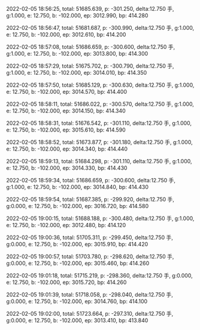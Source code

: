 2022-02-05 18:56:25, total: 51685.639, p: -301.250, delta:12.750 手, g:1.000, e: 12.750, b: -102.000, ep: 3012.990, bp: 414.280

2022-02-05 18:56:47, total: 51681.687, p: -300.990, delta:12.750 手, g:1.000, e: 12.750, b: -102.000, ep: 3012.610, bp: 414.200

2022-02-05 18:57:08, total: 51686.659, p: -300.600, delta:12.750 手, g:1.000, e: 12.750, b: -102.000, ep: 3013.800, bp: 414.300

2022-02-05 18:57:29, total: 51675.702, p: -300.790, delta:12.750 手, g:1.000, e: 12.750, b: -102.000, ep: 3014.010, bp: 414.350

2022-02-05 18:57:50, total: 51685.129, p: -300.630, delta:12.750 手, g:1.000, e: 12.750, b: -102.000, ep: 3014.570, bp: 414.400

2022-02-05 18:58:11, total: 51686.022, p: -300.570, delta:12.750 手, g:1.000, e: 12.750, b: -102.000, ep: 3014.150, bp: 414.340

2022-02-05 18:58:31, total: 51676.542, p: -301.110, delta:12.750 手, g:1.000, e: 12.750, b: -102.000, ep: 3015.610, bp: 414.590

2022-02-05 18:58:52, total: 51673.877, p: -301.180, delta:12.750 手, g:1.000, e: 12.750, b: -102.000, ep: 3014.340, bp: 414.440

2022-02-05 18:59:13, total: 51684.298, p: -301.110, delta:12.750 手, g:1.000, e: 12.750, b: -102.000, ep: 3014.330, bp: 414.430

2022-02-05 18:59:34, total: 51686.659, p: -300.600, delta:12.750 手, g:1.000, e: 12.750, b: -102.000, ep: 3014.840, bp: 414.430

2022-02-05 18:59:54, total: 51687.385, p: -299.920, delta:12.750 手, g:0.000, e: 12.750, b: -102.000, ep: 3016.720, bp: 414.580

2022-02-05 19:00:15, total: 51688.188, p: -300.480, delta:12.750 手, g:1.000, e: 12.750, b: -102.000, ep: 3012.480, bp: 414.120

2022-02-05 19:00:36, total: 51705.311, p: -299.450, delta:12.750 手, g:0.000, e: 12.750, b: -102.000, ep: 3015.910, bp: 414.420

2022-02-05 19:00:57, total: 51703.780, p: -298.620, delta:12.750 手, g:0.000, e: 12.750, b: -102.000, ep: 3015.460, bp: 414.260

2022-02-05 19:01:18, total: 51715.219, p: -298.360, delta:12.750 手, g:0.000, e: 12.750, b: -102.000, ep: 3015.720, bp: 414.260

2022-02-05 19:01:39, total: 51718.058, p: -298.040, delta:12.750 手, g:0.000, e: 12.750, b: -102.000, ep: 3014.760, bp: 414.100

2022-02-05 19:02:00, total: 51723.664, p: -297.310, delta:12.750 手, g:0.000, e: 12.750, b: -102.000, ep: 3013.410, bp: 413.840